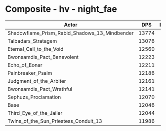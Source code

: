 # Composite - hv - night_fae
| Actor | DPS | Increase |
|---|:---:|:---:|
|Shadowflame_Prism_Rabid_Shadows_13_Mindbender|13774|14.35%|
|Talbadars_Stratagem|13076|8.55%|
|Eternal_Call_to_the_Void|12560|4.27%|
|Bwonsamdis_Pact_Benevolent|12223|1.47%|
|Echo_of_Eonar|12211|1.37%|
|Painbreaker_Psalm|12186|1.17%|
|Judgment_of_the_Arbiter|12161|0.96%|
|Bwonsamdis_Pact_Wrathful|12141|0.79%|
|Sephuzs_Proclamation|12070|0.21%|
|Base|12046|0.00%|
|Third_Eye_of_the_Jailer|12044|-0.01%|
|Twins_of_the_Sun_Priestess_Conduit_13|11986|-0.50%|
